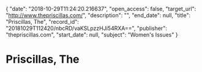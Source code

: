 {
  "date": "2018-10-29T11:24:20.216637", 
  "open_access": false, 
  "target_url": "http://www.thepriscillas.com/", 
  "description": "", 
  "end_date": null, 
  "title": "Priscillas, The", 
  "record_id": "20181029T112420/nbcRD/vaKSLpzzHJi54RXA==", 
  "publisher": "thepriscillas.com", 
  "start_date": null, 
  "subject": "Women's Issues"
}

# Priscillas, The


